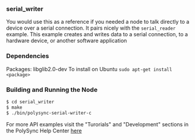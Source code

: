 ### serial_writer
You would use this as a reference if you needed a node to talk directly to a device over a serial connection.
It pairs nicely with the `serial_reader` example.
This example creates and writes data to a serial connection, to a hardware device, or another software application

### Dependencies
Packages: libglib2.0-dev
To install on Ubuntu
`sudo apt-get install <package>`

### Building and Running the Node
```bash
$ cd serial_writer
$ make
$ ./bin/polysync-serial-writer-c 
```

For more API examples visit the "Turorials" and "Development" sections in the PolySync Help Center [here](https://help.polysync.io/articles/)
